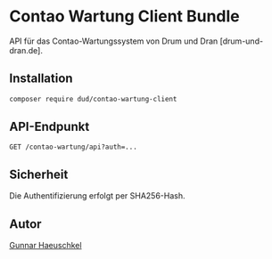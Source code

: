 # Contao Wartung Client Bundle

API für das Contao-Wartungssystem von Drum und Dran [drum-und-dran.de].

## Installation

```bash
composer require dud/contao-wartung-client
```

## API-Endpunkt

```
GET /contao-wartung/api?auth=...
```

## Sicherheit

Die Authentifizierung erfolgt per SHA256-Hash.

## Autor

[Gunnar Haeuschkel](mailto:gunnar@drum-und-dran.de)

